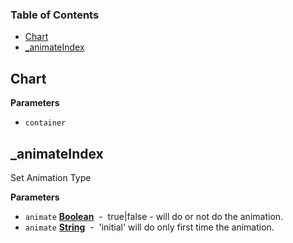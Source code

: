 <!-- Generated by documentation.js. Update this documentation by updating the source code. -->

### Table of Contents

-   [Chart](#chart)
-   [\_animateIndex](#_animateindex)

## Chart

**Parameters**

-   `container`  

## \_animateIndex

Set Animation Type

**Parameters**

-   `animate` **[Boolean](https://developer.mozilla.org/en-US/docs/Web/JavaScript/Reference/Global_Objects/Boolean)**  -  true|false - will do or not do the animation.
-   `animate` **[String](https://developer.mozilla.org/en-US/docs/Web/JavaScript/Reference/Global_Objects/String)**  -  'initial' will do only first time the animation.

